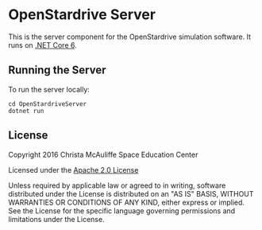 # OpenStardrive Server

This is the server component for the OpenStardrive simulation software.
It runs on [.NET Core 6](https://dotnet.microsoft.com/en-us/download/dotnet/6.0).


## Running the Server

To run the server locally:

```
cd OpenStardriveServer
dotnet run
```


## License

Copyright 2016 Christa McAuliffe Space Education Center

Licensed under the [Apache 2.0 License](LICENSE)

Unless required by applicable law or agreed to in writing, software
distributed under the License is distributed on an "AS IS" BASIS,
WITHOUT WARRANTIES OR CONDITIONS OF ANY KIND, either express or implied.
See the License for the specific language governing permissions and
limitations under the License.
